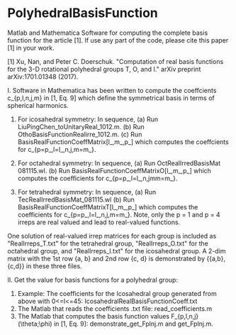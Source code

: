 # PolyhedralBasisFunction
Matlab and Mathematica Software for computing the complete basis function for the article [1]. If use any part of the code, please cite this paper [1] in your work.

[1] Xu, Nan, and Peter C. Doerschuk. "Computation of real basis functions for the 3-D rotational polyhedral groups T, O, and I." arXiv preprint arXiv:1701.01348 (2017).

I. Software in Mathematica has been written to compute the coeffcients c_{p,l,n,j,m} in [1, Eq. 9] which define the symmetrical basis in terms of spherical harmonics. 
1. For icosahedral symmetry: In sequence,
 (a) Run LiuPingChen_toUnitaryReal_1012.m.
 (b) Run OthoBasisFunctionRealirre_1012.m.
 (c) Run BasisRealFunctionCoeffMatrix[l_,m_,p_] which computes the coeffcients for c_{p=p_,l=l_,n,j,m=m_}.

2. For octahedral symmetry: In sequence,
 (a) Run OctRealIrredBasisMat 081115.wl.
 (b) Run BasisRealFunctionCoeffMatrixO[l_,m_,p_] which computes the coefficients for c_{p=p_,l=l_,n,jmm=m_}.

3. For tetrahedral symmetry: In sequence,
 (a) Run TecRealIrredBasisMat_081115.wl
 (b) Run BasisRealFunctionCoeffMatrixT[l_,m_,p_] which computes the coefficients for c_{p=p_,l=l_,n,j,m=m_}. 
Note, only the p = 1 and p = 4 irreps are real valued and lead to real-valued functions.

One solution of real-valued irrep matrices for each group is included as "RealIrreps_T.txt" for the tetrahedral group, "RealIrreps_O.txt" for the octahedral group, and "RealIrreps_I.txt" for the icosahedral group. A 2-dim matrix with the 1st row {a, b} and 2nd row {c, d} is demonstrated by {{a,b},{c,d}} in these three files.

 
II. Get the value for basis functions for a polyhedral group:
1. Example: The coefficients for the Icosahedral group generated from above with 0<=l<=45: IcosahedralRealBasisFunctionCoeff.txt
2. The Matlab that reads the coefficients .txt file: read_coefficients.m
3. The Matlab that computes the basis function values F_{p,l,n,j}(\theta;\phi) in [1, Eq. 9]: demonstrate_get_Fplnj.m and get_Fplnj.m. 


